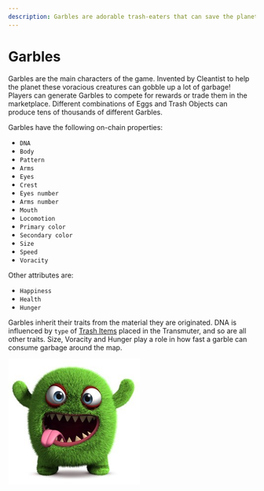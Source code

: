 ```yaml
---
description: Garbles are adorable trash-eaters that can save the planet.
---
```


# Garbles

Garbles are the main characters of the game. Invented by Cleantist to help the planet these voracious creatures can gobble up a lot of garbage! Players can generate Garbles to compete for rewards or trade them in the marketplace. Different combinations of Eggs and Trash Objects can produce tens of thousands of different Garbles.

Garbles have the following on-chain properties:

* `DNA` &#x20;
* `Body`
* `Pattern`
* `Arms`
* `Eyes`
* `Crest`
* `Eyes number`
* `Arms number`
* `Mouth`
* `Locomotion`
* `Primary color`
* `Secondary color`
* `Size`
* `Speed`
* `Voracity`

Other attributes are:

* `Happiness`
* `Health`
* `Hunger`

Garbles inherit their traits from the material they are originated. DNA is influenced by `type` of  [Trash Items](resources/nft/trash-items.md) placed in the Transmuter, and so are all other traits. Size, Voracity and Hunger play a role in how fast a garble can consume garbage around the map.

![](../.gitbook/assets/garbles.jpeg)

##
